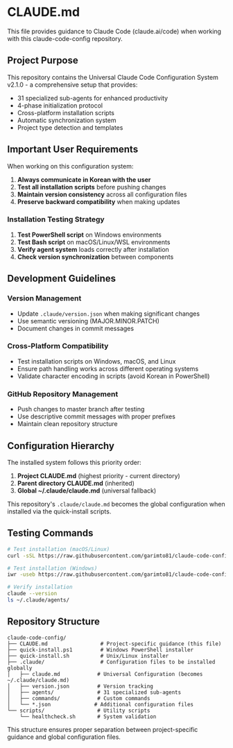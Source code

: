 # CLAUDE.md

This file provides guidance to Claude Code (claude.ai/code) when working with this claude-code-config repository.

## Project Purpose

This repository contains the Universal Claude Code Configuration System v2.1.0 - a comprehensive setup that provides:

- 31 specialized sub-agents for enhanced productivity
- 4-phase initialization protocol 
- Cross-platform installation scripts
- Automatic synchronization system
- Project type detection and templates

## Important User Requirements

When working on this configuration system:

1. **Always communicate in Korean with the user**
2. **Test all installation scripts** before pushing changes
3. **Maintain version consistency** across all configuration files
4. **Preserve backward compatibility** when making updates

### Installation Testing Strategy
1. **Test PowerShell script** on Windows environments
2. **Test Bash script** on macOS/Linux/WSL environments  
3. **Verify agent system** loads correctly after installation
4. **Check version synchronization** between components

## Development Guidelines

### Version Management
- Update `.claude/version.json` when making significant changes
- Use semantic versioning (MAJOR.MINOR.PATCH)
- Document changes in commit messages

### Cross-Platform Compatibility
- Test installation scripts on Windows, macOS, and Linux
- Ensure path handling works across different operating systems
- Validate character encoding in scripts (avoid Korean in PowerShell)

### GitHub Repository Management
- Push changes to master branch after testing
- Use descriptive commit messages with proper prefixes
- Maintain clean repository structure

## Configuration Hierarchy

The installed system follows this priority order:
1. **Project CLAUDE.md** (highest priority - current directory)
2. **Parent directory CLAUDE.md** (inherited)
3. **Global ~/.claude/claude.md** (universal fallback)

This repository's `.claude/claude.md` becomes the global configuration when installed via the quick-install scripts.

## Testing Commands

```bash
# Test installation (macOS/Linux)
curl -sSL https://raw.githubusercontent.com/garimto81/claude-code-config/master/quick-install.sh | bash

# Test installation (Windows)
iwr -useb https://raw.githubusercontent.com/garimto81/claude-code-config/master/quick-install.ps1 | iex

# Verify installation
claude --version
ls ~/.claude/agents/
```

## Repository Structure

```
claude-code-config/
├── CLAUDE.md                 # Project-specific guidance (this file)
├── quick-install.ps1         # Windows PowerShell installer
├── quick-install.sh          # Unix/Linux installer  
├── .claude/                  # Configuration files to be installed globally
│   ├── claude.md            # Universal Configuration (becomes ~/.claude/claude.md)
│   ├── version.json         # Version tracking
│   ├── agents/              # 31 specialized sub-agents
│   ├── commands/            # Custom commands
│   └── *.json              # Additional configuration files
└── scripts/                 # Utility scripts
    └── healthcheck.sh       # System validation
```

This structure ensures proper separation between project-specific guidance and global configuration files.